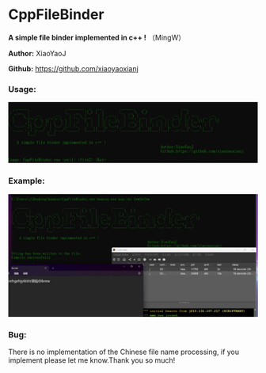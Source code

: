 # CppFileBinder

**A simple file binder implemented in c++ !**  （MingW）

**Author:** XiaoYaoJ

**Github:** https://github.com/xiaoyaoxianj

### Usage:

![](CppFileBinder\Usage.png)

### Example:

![](CppFileBinder\Example.png)

### Bug:

There is no implementation of the Chinese file name processing, if you implement please let me know.Thank you so much!

